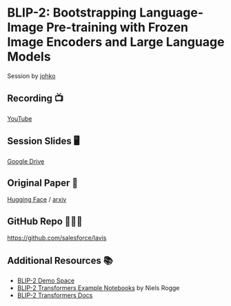 # BLIP-2: Bootstrapping Language-Image Pre-training with Frozen Image Encoders and Large Language Models
Session by [johko](https://github.com/johko)


## Recording 📺
[YouTube](https://www.youtube.com/watch?v=k0DAtZCCl1w&pp=ygUdaHVnZ2luZyBmYWNlIHN0dWR5IGdyb3VwIHN3aW4%3D)


## Session Slides 🖥️
[Google Drive](https://docs.google.com/presentation/d/1Y_8Qu0CMlt7jvCd8Jw0c_ILh8LHB0XgnlrvXObe5FYs/edit?usp=sharing)


## Original Paper 📄
[Hugging Face](https://huggingface.co/papers/2301.12597) /
[arxiv](https://arxiv.org/abs/2301.12597)


## GitHub Repo 🧑🏽‍💻
https://github.com/salesforce/lavis


## Additional Resources 📚
- [BLIP-2 Demo Space](https://huggingface.co/spaces/hysts/BLIP2-with-transformers)
- [BLIP-2 Transformers Example Notebooks](https://github.com/NielsRogge/Transformers-Tutorials/tree/master/BLIP-2) by Niels Rogge
- [BLIP-2 Transformers Docs](https://huggingface.co/docs/transformers/model_doc/blip-2)

